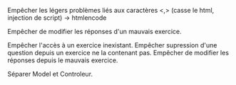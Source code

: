 Empêcher les légers problèmes liés aux caractères <,> (casse le html, injection de script) -> htmlencode

Empêcher de modifier les réponses d'un mauvais exercice.

Empêcher l'accès à un exercice inexistant.
Empêcher supression d'une question depuis un exercice ne la contenant pas.
Empêcher de modifier les réponses depuis le mauvais exercice.

Séparer Model et Controleur.


